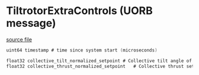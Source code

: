 # TiltrotorExtraControls (UORB message)



[source file](https://github.com/PX4/PX4-Autopilot/blob/release/1.15/msg/TiltrotorExtraControls.msg)

```c
uint64 timestamp # time since system start (microseconds)

float32 collective_tilt_normalized_setpoint	# Collective tilt angle of motors of tiltrotor, 0: vertical, 1: horizontal [0, 1]
float32 collective_thrust_normalized_setpoint 	# Collective thrust setpoint [0, 1]

```
